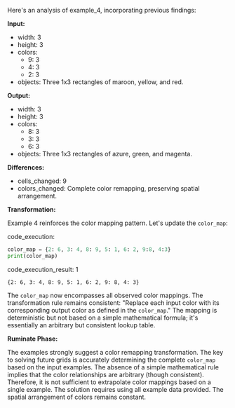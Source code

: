 Here's an analysis of example_4, incorporating previous findings:

**Input:**

*   width: 3
*   height: 3
*   colors:
    *   9: 3
    *   4: 3
    *   2: 3
*   objects: Three 1x3 rectangles of maroon, yellow, and red.

**Output:**

*   width: 3
*   height: 3
*   colors:
    *   8: 3
    *   3: 3
    *   6: 3
*   objects: Three 1x3 rectangles of azure, green, and magenta.

**Differences:**

*   cells_changed: 9
*   colors_changed:  Complete color remapping, preserving spatial arrangement.

**Transformation:**

Example 4 reinforces the color mapping pattern.  Let's update the `color_map`:


code_execution:
```python
color_map = {2: 6, 3: 4, 8: 9, 5: 1, 6: 2, 9:8, 4:3}
print(color_map)
```
code_execution_result: 1
```
{2: 6, 3: 4, 8: 9, 5: 1, 6: 2, 9: 8, 4: 3}
```

The `color_map` now encompasses all observed color mappings. The transformation rule remains consistent: "Replace each input color with its corresponding output color as defined in the `color_map`."  The mapping is deterministic but not based on a simple mathematical formula; it's essentially an arbitrary but consistent lookup table.

**Ruminate Phase:**

The examples strongly suggest a color remapping transformation.  The key to solving future grids is accurately determining the complete `color_map` based on the input examples.  The absence of a simple mathematical rule implies that the color relationships are arbitrary (though consistent).  Therefore, it is not sufficient to extrapolate color mappings based on a single example.  The solution requires using all example data provided. The spatial arrangement of colors remains constant.


